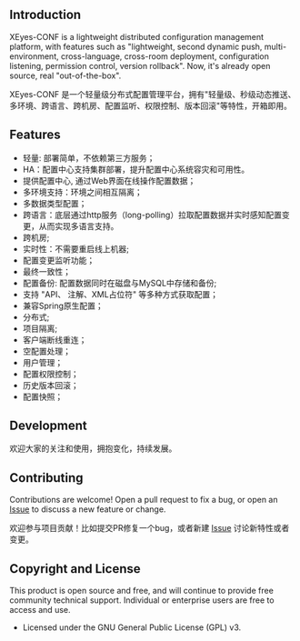 
## Introduction
XEyes-CONF is a lightweight distributed configuration management platform, 
with features such as "lightweight, second dynamic push, multi-environment, cross-language, cross-room deployment, configuration listening, permission control, version rollback".
Now, it's already open source, real "out-of-the-box".

XEyes-CONF 是一个轻量级分布式配置管理平台，拥有"轻量级、秒级动态推送、多环境、跨语言、跨机房、配置监听、权限控制、版本回滚"等特性，开箱即用。

## Features
- 轻量: 部署简单，不依赖第三方服务；
- HA：配置中心支持集群部署，提升配置中心系统容灾和可用性。
- 提供配置中心, 通过Web界面在线操作配置数据；
- 多环境支持：环境之间相互隔离；
- 多数据类型配置；
- 跨语言：底层通过http服务（long-polling）拉取配置数据并实时感知配置变更，从而实现多语言支持。
- 跨机房;
- 实时性：不需要重启线上机器;
- 配置变更监听功能；
- 最终一致性；
- 配置备份: 配置数据同时在磁盘与MySQL中存储和备份;
- 支持 "API、 注解、XML占位符" 等多种方式获取配置；
- 兼容Spring原生配置； 
- 分布式;
- 项目隔离;
- 客户端断线重连；
- 空配置处理；
- 用户管理；
- 配置权限控制；
- 历史版本回滚；
- 配置快照；

## Development

欢迎大家的关注和使用，拥抱变化，持续发展。


## Contributing
Contributions are welcome! Open a pull request to fix a bug, or open an [Issue](https://github.com/wyfish/xeyes-conf/issues/) to discuss a new feature or change.

欢迎参与项目贡献！比如提交PR修复一个bug，或者新建 [Issue](https://github.com/wyfish/xeyes-conf/issues/) 讨论新特性或者变更。


## Copyright and License
This product is open source and free, and will continue to provide free community technical support. Individual or enterprise users are free to access and use.

- Licensed under the GNU General Public License (GPL) v3.


